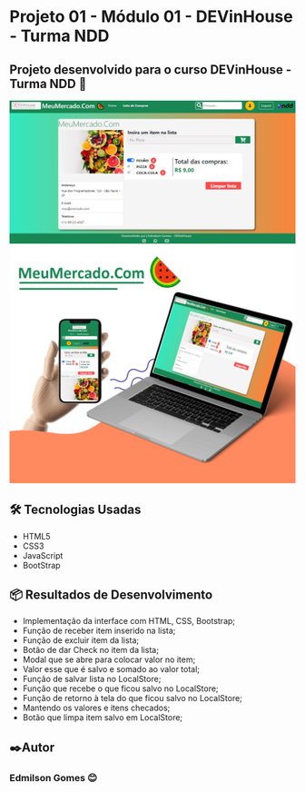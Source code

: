 # Projeto 01 - Módulo 01  - DEVinHouse - Turma NDD
## Projeto desenvolvido para o curso DEVinHouse - Turma NDD 🚀

<img class="logo-nav" src="assets/telaProjeto.jpg" alt="img tela">
<img class="logo-nav" src="assets/tela_MeuMercado.png" alt="img tela">
<h2>🛠️ Tecnologias Usadas</h2>  
<ul>
    <li>HTML5</li>
    <li>CSS3</li>
    <li>JavaScript</li>
    <li>BootStrap</li>
</ul>

<h2>📦 Resultados de Desenvolvimento</h2>

* Implementação da interface com HTML, CSS, Bootstrap;
* Função de receber item inserido na lista;
* Função de excluir item da lista;
* Botão de dar Check no item da lista;
* Modal que se abre para colocar valor no item;
* Valor esse que é salvo e somado ao valor total;
* Função de salvar lista no LocalStore;
* Função que recebe o que ficou salvo no LocalStore;
* Função de retorno à tela do que ficou salvo no LocalStore;
* Mantendo os valores e itens checados;
* Botão que limpa item salvo em LocalStore;

<h2>✒️Autor</h2>
<h3>Edmilson Gomes 😊</h3>
